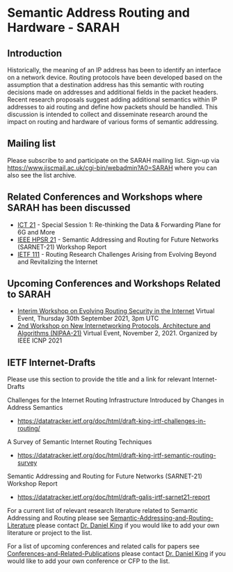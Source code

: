 # Semantic Address Routing and Hardware - SARAH

## Introduction
Historically, the meaning of an IP address has been to identify an interface on a network device. Routing protocols have been developed based on the assumption that a destination address has this semantic with routing decisions made on addresses and additional fields in the packet headers. Recent research proposals suggest adding additional semantics within IP addresses to aid routing and define how packets should be handled. This discussion is intended to collect and disseminate research around the impact on routing and hardware of various forms of semantic addressing.

## Mailing list
Please subscribe to and participate on the SARAH mailing list.
Sign-up via https://www.jiscmail.ac.uk/cgi-bin/webadmin?A0=SARAH where you can also see the list archive.

## Related Conferences and Workshops where SARAH has been discussed
* [ICT 21](https://github.com/danielkinguk/sarah/tree/main/conferences/ICT21) - Special Session 1: Re-thinking the Data & Forwarding Plane for 6G and More 
* [IEEE HPSR 21](https://github.com/danielkinguk/sarah/tree/main/conferences/sarnet-21) - Semantic Addressing and Routing for Future Networks (SARNET-21) Workshop Report
* [IETF 111](https://github.com/danielkinguk/sarah/tree/main/IETF-111) - Routing Research Challenges Arising from Evolving Beyond and Revitalizing the Internet

## Upcoming Conferences and Workshops Related to SARAH
* [Interim Workshop on Evolving Routing Security in the Internet](https://github.com/danielkinguk/sarah/edit/main/conferences/security-workshop) Virtual Event, Thursday 30th September 2021, 3pm UTC
* [2nd Workshop on New Internetworking Protocols, Architecture and Algorithms (NIPAA-21)](https://nipaa21.wordpress.com/) Virtual Event, November 2, 2021. Organized by IEEE ICNP 2021

## IETF Internet-Drafts
Please use this section to provide the title and a link for relevant Internet-Drafts

Challenges for the Internet Routing Infrastructure Introduced by Changes in Address Semantics
* https://datatracker.ietf.org/doc/html/draft-king-irtf-challenges-in-routing/

A Survey of Semantic Internet Routing Techniques
* https://datatracker.ietf.org/doc/html/draft-king-irtf-semantic-routing-survey

Semantic Addressing and Routing for Future Networks (SARNET-21) Workshop Report
* https://datatracker.ietf.org/doc/html/draft-galis-irtf-sarnet21-report

For a current list of relevant research literature related to Semantic Addressing and Routing please see [Semantic-Addressing-and-Routing-Literature](https://github.com/danielkinguk/sarah/wiki/Semantic-Addressing-and-Routing-Literature) please contact [Dr. Daniel King](mailto:d.king@lancaster.ac.uk?subject=[GitHub]%20SARAH%20Literature) if you would like to add your own literature or project to the list.

For a list of upcoming conferences and related calls for papers see [Conferences-and-Related-Publications](https://github.com/danielkinguk/sarah/wiki/Conferences-and-Related-Publications) please contact [Dr. Daniel King](mailto:d.king@lancaster.ac.uk?subject=[GitHub]%20SARAH%20Literature) if you would like to add your own conference or CFP to the list.
